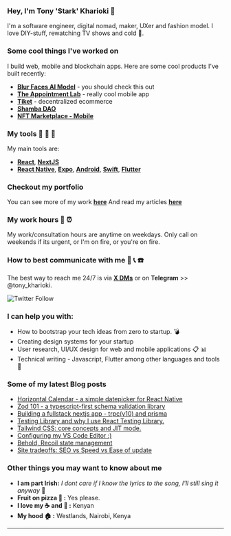 <!-- ![cover](https://user-images.githubusercontent.com/22290070/88123355-6a4a1780-cbd3-11ea-8a17-bf4a984cd1c6.jpeg)
 -->
### Hey, I'm Tony 'Stark' Kharioki :speech_balloon: 
I'm a software engineer, digital nomad, maker, UXer and fashion model. I love DIY-stuff, rewatching TV shows and cold :beer:.

<!--- <a href="https://app.daily.dev/kharioki"><img align="right" src="https://github.com/kharioki/kharioki/blob/master/devcard.svg" width="400" alt="Kharioki's Dev Card"/></a> --->

### Some cool things I've worked on
I build web, mobile and blockchain apps. Here are some cool products I've built recently:
* [**Blur Faces AI Model**](https://replicate.com/kharioki/blur-faces) - you should check this out
* [**The Appointment Lab**](https://tal-showcase.vercel.app/) - really cool mobile app
* [**Tiket**](https://tiket.vercel.app/) - decentralized ecommerce
* [**Shamba DAO**](https://shamba-dao.vercel.app/)
* [**NFT Marketplace - Mobile**](https://mute-smoke-9738.on.fleek.co/)

### My tools :wrench: :hammer: :nut_and_bolt:
My main tools are:
* [**React**](https://react.dev/), [**NextJS**](https://nextjs.org/)
* [**React Native**](https://reactnative.dev/), [**Expo**](https://expo.dev/), [**Android**](https://developer.android.com/jetpack/compose), [**Swift**](https://developer.apple.com/xcode/swiftui/), [**Flutter**](https://flutter.dev/)

### Checkout my portfolio
You can see more of my work [**here**](https://kharioki.com/)
And read my articles [**here**](https://dev.to/kharioki)

### My work hours :calendar: :alarm_clock:
My work/consultation hours are anytime on weekdays. Only call on weekends if its urgent, or I'm on fire, or you're on fire.

### How to best communicate with me :satellite: :telephone_receiver: :phone:
The best way to reach me 24/7 is via [**X DMs**](https://twitter.com/kharioki) or on **Telegram** >> @tony_kharioki.

![Twitter Follow](https://img.shields.io/twitter/follow/kharioki?color=1DA1F2&logo=Twitter&style=for-the-badge)

### I can help you with:
* How to bootstrap your tech ideas from zero to startup. :bomb:
* Creating design systems for your startup
* User research, UI/UX design for web and mobile applications :clipboard: :bar_chart:
* Technical writing - Javascript, Flutter among other languages and tools :memo:

### Some of my latest Blog posts
<!-- BLOG-POST-LIST:START -->
- [Horizontal Calendar - a simple datepicker for React Native](https://dev.to/kharioki/horizontal-calendar-a-simple-date-picker-for-react-native-4h2)
- [Zod 101 - a typescript-first schema validation library](https://dev.to/kharioki/zod-101-a-typescript-first-schema-validation-library-4dgm)
- [Building a fullstack nextjs app - trpc(v10) and prisma](https://dev.to/kharioki/building-a-fullstack-nextjs-app-trpcv10-tailwind-prisma-2f4)
- [Testing Library and why I use React Testing Library.](https://dev.to/kharioki/testing-library-and-why-i-use-react-testing-library-9d5)
- [Tailwind CSS: core concepts and JIT mode.](https://dev.to/kharioki/tailwind-css-core-concepts-and-jit-mode-c94)
- [Configuring my VS Code Editor :&rpar;](https://dev.to/kharioki/configuring-my-vs-code-editor-gm6)
- [Behold, Recoil state management](https://dev.to/kharioki/behold-recoil-state-management-4oa1)
- [Site tradeoffs: SEO vs Speed vs Ease of update](https://dev.to/kharioki/site-tradeoffs-seo-vs-speed-vs-ease-of-update-lnm)
<!-- BLOG-POST-LIST:END -->

### Other things you may want to know about me
* **I am part Irish:** *I dont care if I know the lyrics to the song, I'll still sing it anyway* :microphone:
* **Fruit on pizza :pizza: :** Yes please. 
* **I love my :coffee: and :tea: :** Kenyan
* **My hood :house: :** Westlands, Nairobi, Kenya

___

<!-- <img align="left" alt="Kharioki's Github Stats" src="https://github-readme-stats.kharioki.vercel.app//api?username=kharioki&show_icons=true&hide_border=true&theme=dark" />

<br />


[![Top Langs](https://github-readme-stats.vercel.app/api/top-langs/?username=kharioki&layout=compact&theme=dark)](https://github.com/kharioki/github-readme-stats)

<br />

[![Kharioki's wakatime stats](https://github-readme-stats.vercel.app/api/wakatime?username=kharioki&layout=compact&theme=dark)](https://github.com/kharioki/github-readme-stats)
 -->

